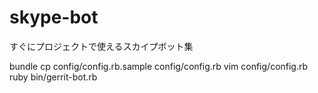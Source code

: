 skype-bot
=========

すぐにプロジェクトで使えるスカイプボット集



 bundle
 cp config/config.rb.sample config/config.rb
 vim config/config.rb
 ruby bin/gerrit-bot.rb
